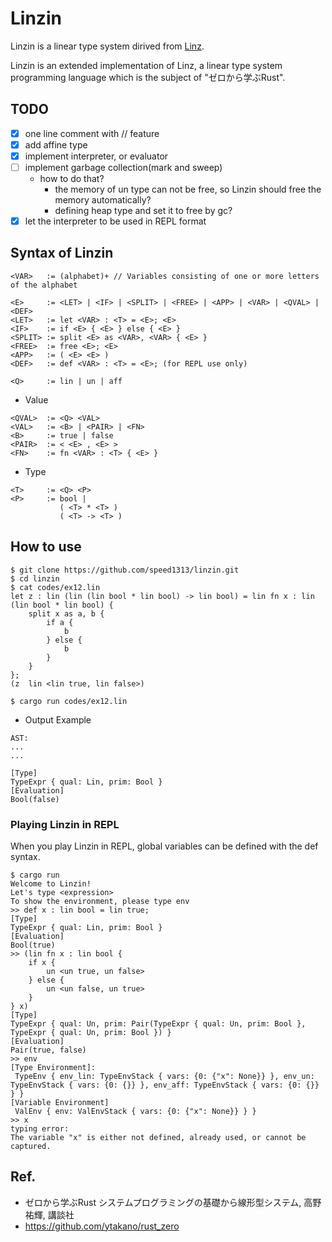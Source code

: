 # Linzin

Linzin is a linear type system dirived from [Linz](https://github.com/ytakano/rust_zero/tree/master/ch09/linz).

Linzin is an extended implementation of Linz, a linear type system programming language which is the subject of "ゼロから学ぶRust".

## TODO
- [x] one line comment with // feature
- [x] add affine type
- [x] implement interpreter, or evaluator
- [ ] implement garbage collection(mark and sweep)
  - how to do that?
     - the memory of un type can not be free, so Linzin should free the memory automatically?
     - defining heap type and set it to free by gc?
- [x] let the interpreter to be used in REPL format

## Syntax of Linzin
```text
<VAR>   := (alphabet)+ // Variables consisting of one or more letters of the alphabet

<E>     := <LET> | <IF> | <SPLIT> | <FREE> | <APP> | <VAR> | <QVAL> | <DEF>
<LET>   := let <VAR> : <T> = <E>; <E>
<IF>    := if <E> { <E> } else { <E> }
<SPLIT> := split <E> as <VAR>, <VAR> { <E> }
<FREE>  := free <E>; <E>
<APP>   := ( <E> <E> )
<DEF>   := def <VAR> : <T> = <E>; (for REPL use only)

<Q>     := lin | un | aff
```
- Value
```text
<QVAL>  := <Q> <VAL>
<VAL>   := <B> | <PAIR> | <FN>
<B>     := true | false
<PAIR>  := < <E> , <E> >
<FN>    := fn <VAR> : <T> { <E> }
```
- Type
```text
<T>     := <Q> <P>
<P>     := bool |
           ( <T> * <T> )
           ( <T> -> <T> )
```
## How to use
```
$ git clone https://github.com/speed1313/linzin.git
$ cd linzin
$ cat codes/ex12.lin
let z : lin (lin (lin bool * lin bool) -> lin bool) = lin fn x : lin (lin bool * lin bool) {
    split x as a, b {
        if a {
            b
        } else {
            b
        }
    }
};
(z  lin <lin true, lin false>)

$ cargo run codes/ex12.lin
```
- Output Example
```
AST:
...
...

[Type]
TypeExpr { qual: Lin, prim: Bool }
[Evaluation]
Bool(false)
```

### Playing Linzin in REPL
When you play Linzin in REPL, global variables can be defined with the def syntax.
```
$ cargo run
Welcome to Linzin!
Let's type <expression>
To show the environment, please type env
>> def x : lin bool = lin true;
[Type]
TypeExpr { qual: Lin, prim: Bool }
[Evaluation]
Bool(true)
>> (lin fn x : lin bool {
    if x {
        un <un true, un false>
    } else {
        un <un false, un true>
    }
} x)
[Type]
TypeExpr { qual: Un, prim: Pair(TypeExpr { qual: Un, prim: Bool }, TypeExpr { qual: Un, prim: Bool }) }
[Evaluation]
Pair(true, false)
>> env
[Type Environment]:
 TypeEnv { env_lin: TypeEnvStack { vars: {0: {"x": None}} }, env_un: TypeEnvStack { vars: {0: {}} }, env_aff: TypeEnvStack { vars: {0: {}} } }
[Variable Environment]
 ValEnv { env: ValEnvStack { vars: {0: {"x": None}} } }
>> x
typing error:
The variable "x" is either not defined, already used, or cannot be captured.
```

## Ref.
- ゼロから学ぶRust システムプログラミングの基礎から線形型システム, 高野祐輝, 講談社
- https://github.com/ytakano/rust_zero